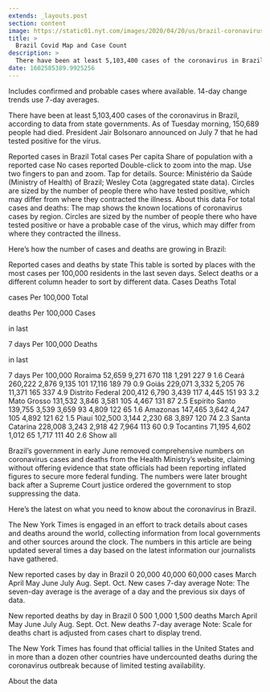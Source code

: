 ```yaml
--- 
extends: _layouts.post 
section: content 
image: https://static01.nyt.com/images/2020/04/20/us/brazil-coronavirus-cases-promo-1587423141828/brazil-coronavirus-cases-promo-1587423141828-facebookJumbo-v185.png 
title: > 
  Brazil Covid Map and Case Count 
description: > 
  There have been at least 5,103,400 cases of the coronavirus in Brazil, according to data from state governments.Reported cases in Brazil Total cases Per capita Share of population with a reported case No cases reported Double-click to zoom into the map.Source: Ministério da Saúde (Ministry of Health) of Brazil; Wesley Cota (aggregated state data).About this data For total cases and deaths: The map shows the known locations of coronavirus cases by region.Here’s the latest on what you need to know about the coronavirus in Brazil. 
date: 1602585389.9925256 
--- 
```

Includes confirmed and probable cases where available. 14-day change trends use 7-day averages.

There have been at least 5,103,400 cases of the coronavirus in Brazil, according to data from state governments. As of Tuesday morning, 150,689 people had died. President Jair Bolsonaro announced on July 7 that he had tested positive for the virus.

Reported cases in Brazil Total cases Per capita Share of population with a reported case No cases reported Double-click to zoom into the map. Use two fingers to pan and zoom. Tap for details. Source: Ministério da Saúde (Ministry of Health) of Brazil; Wesley Cota (aggregated state data). Circles are sized by the number of people there who have tested positive, which may differ from where they contracted the illness. About this data For total cases and deaths: The map shows the known locations of coronavirus cases by region. Circles are sized by the number of people there who have tested positive or have a probable case of the virus, which may differ from where they contracted the illness.

Here’s how the number of cases and deaths are growing in Brazil:

Reported cases and deaths by state This table is sorted by places with the most cases per 100,000 residents in the last seven days. Select deaths or a different column header to sort by different data. Cases Deaths Total

cases Per 100,000 Total

deaths Per 100,000 Cases

in last

7 days Per 100,000 Deaths

in last

7 days Per 100,000 Roraima 52,659 9,271 670 118 1,291 227 9 1.6 Ceará 260,222 2,876 9,135 101 17,116 189 79 0.9 Goiás 229,071 3,332 5,205 76 11,371 165 337 4.9 Distrito Federal 200,412 6,790 3,439 117 4,445 151 93 3.2 Mato Grosso 131,532 3,846 3,581 105 4,467 131 87 2.5 Espírito Santo 139,755 3,539 3,659 93 4,809 122 65 1.6 Amazonas 147,465 3,642 4,247 105 4,892 121 62 1.5 Piauí 102,500 3,144 2,230 68 3,897 120 74 2.3 Santa Catarina 228,008 3,243 2,918 42 7,964 113 60 0.9 Tocantins 71,195 4,602 1,012 65 1,717 111 40 2.6 Show all

Brazil’s government in early June removed comprehensive numbers on coronavirus cases and deaths from the Health Ministry’s website, claiming without offering evidence that state officials had been reporting inflated figures to secure more federal funding. The numbers were later brought back after a Supreme Court justice ordered the government to stop suppressing the data.

Here’s the latest on what you need to know about the coronavirus in Brazil.

The New York Times is engaged in an effort to track details about cases and deaths around the world, collecting information from local governments and other sources around the clock. The numbers in this article are being updated several times a day based on the latest information our journalists have gathered.

New reported cases by day in Brazil 0 20,000 40,000 60,000 cases March April May June July Aug. Sept. Oct. New cases 7-day average Note: The seven-day average is the average of a day and the previous six days of data.

New reported deaths by day in Brazil 0 500 1,000 1,500 deaths March April May June July Aug. Sept. Oct. New deaths 7-day average Note: Scale for deaths chart is adjusted from cases chart to display trend.

The New York Times has found that official tallies in the United States and in more than a dozen other countries have undercounted deaths during the coronavirus outbreak because of limited testing availability.

About the data
